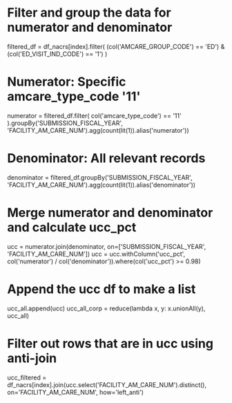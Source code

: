 # Filter and group the data for numerator and denominator
filtered_df = df_nacrs[index].filter(
    (col('AMCARE_GROUP_CODE') == 'ED') & 
    (col('ED_VISIT_IND_CODE') == '1')
)

# Numerator: Specific amcare_type_code '11'
numerator = filtered_df.filter(
    col('amcare_type_code') == '11'
).groupBy('SUBMISSION_FISCAL_YEAR', 'FACILITY_AM_CARE_NUM').agg(count(lit(1)).alias('numerator'))

# Denominator: All relevant records
denominator = filtered_df.groupBy('SUBMISSION_FISCAL_YEAR', 'FACILITY_AM_CARE_NUM').agg(count(lit(1)).alias('denominator'))

# Merge numerator and denominator and calculate ucc_pct
ucc = numerator.join(denominator, on=['SUBMISSION_FISCAL_YEAR', 'FACILITY_AM_CARE_NUM'])
ucc = ucc.withColumn('ucc_pct', col('numerator') / col('denominator')).where(col('ucc_pct') >= 0.98)

# Append the ucc df to make a list
ucc_all.append(ucc)
ucc_all_corp = reduce(lambda x, y: x.unionAll(y), ucc_all)

# Filter out rows that are in ucc using anti-join
ucc_filtered = df_nacrs[index].join(ucc.select('FACILITY_AM_CARE_NUM').distinct(), on='FACILITY_AM_CARE_NUM', how='left_anti')
